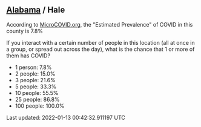 
## [Alabama](/united-states/alabama) / Hale

According to [MicroCOVID.org](http://microcovid.org),
the "Estimated Prevalence" of COVID in this county is 7.8%

If you interact with a certain number of people in this location
(all at once in a group, or spread out across the day), what is the chance that
1 or more of them has COVID?

- 1 person: 7.8%
- 2 people: 15.0%
- 3 people: 21.6%
- 5 people: 33.3%
- 10 people: 55.5%
- 25 people: 86.8%
- 100 people: 100.0%

Last updated: 2022-01-13 00:42:32.911197 UTC
